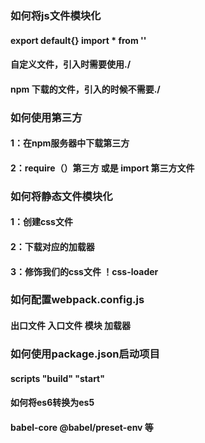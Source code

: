 ###  如何将js文件模块化

#### export default{}   import * from ''

#### 自定义文件，引入时需要使用./
#### npm 下载的文件，引入的时候不需要./

### 如何使用第三方

#### 1：在npm服务器中下载第三方
#### 2：require（）第三方   或是 import 第三方文件

###  如何将静态文件模块化

#### 1：创建css文件

#### 2：下载对应的加载器

#### 3：修饰我们的css文件   ！css-loader


### 如何配置webpack.config.js

####  出口文件 入口文件 模块 加载器

###   如何使用package.json启动项目

#### scripts "build" "start"

#### 如何将es6转换为es5

#### babel-core  @babel/preset-env 等